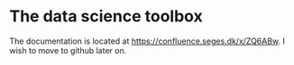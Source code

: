 # The data science toolbox

The documentation is located at https://confluence.seges.dk/x/ZQ6ABw. I wish to move to github later on.
